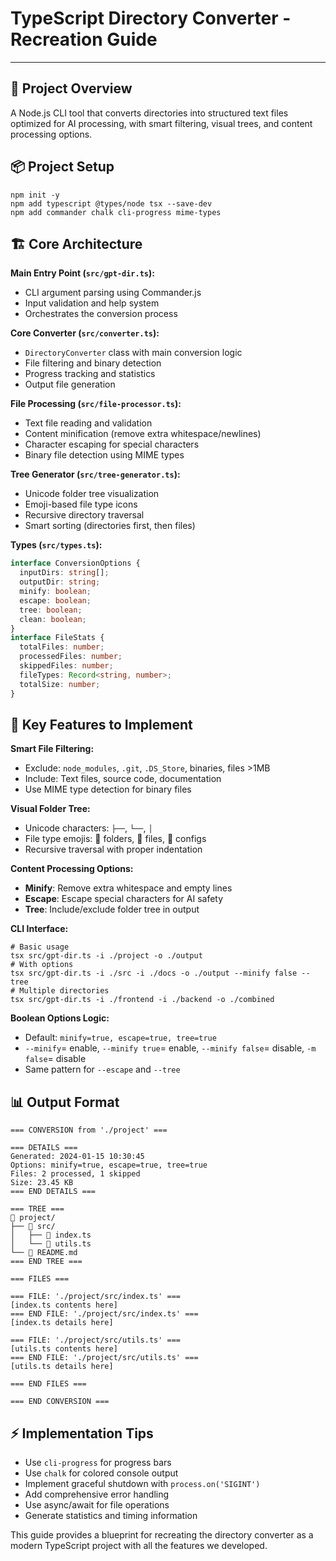 # **TypeScript Directory Converter - Recreation Guide**

---

## **🎯 Project Overview**

A Node.js CLI tool that converts directories into structured text files
optimized for AI processing, with smart filtering, visual trees, and content
processing options.

## **📦 Project Setup**

```shell
npm init -y
npm add typescript @types/node tsx --save-dev
npm add commander chalk cli-progress mime-types
```

## **🏗️ Core Architecture**

**Main Entry Point (`src/gpt-dir.ts`):**

- CLI argument parsing using Commander.js
- Input validation and help system
- Orchestrates the conversion process

**Core Converter (`src/converter.ts`):**

- `DirectoryConverter` class with main conversion logic
- File filtering and binary detection
- Progress tracking and statistics
- Output file generation

**File Processing (`src/file-processor.ts`):**

- Text file reading and validation
- Content minification (remove extra whitespace/newlines)
- Character escaping for special characters
- Binary file detection using MIME types

**Tree Generator (`src/tree-generator.ts`):**

- Unicode folder tree visualization
- Emoji-based file type icons
- Recursive directory traversal
- Smart sorting (directories first, then files)

**Types (`src/types.ts`):**

```typescript
interface ConversionOptions {
  inputDirs: string[];
  outputDir: string;
  minify: boolean;
  escape: boolean;
  tree: boolean;
  clean: boolean;
}
interface FileStats {
  totalFiles: number;
  processedFiles: number;
  skippedFiles: number;
  fileTypes: Record<string, number>;
  totalSize: number;
}
```

## **🔧 Key Features to Implement**

**Smart File Filtering:**

- Exclude: `node_modules`, `.git`, `.DS_Store`, binaries, files >1MB
- Include: Text files, source code, documentation
- Use MIME type detection for binary files

**Visual Folder Tree:**

- Unicode characters: `├──`, `└──`, `│`
- File type emojis: 📁 folders, 📄 files, 🔧 configs
- Recursive traversal with proper indentation

**Content Processing Options:**

- **Minify**: Remove extra whitespace and empty lines
- **Escape**: Escape special characters for AI safety
- **Tree**: Include/exclude folder tree in output

**CLI Interface:**

```shell
# Basic usage
tsx src/gpt-dir.ts -i ./project -o ./output
# With options
tsx src/gpt-dir.ts -i ./src -i ./docs -o ./output --minify false --tree
# Multiple directories
tsx src/gpt-dir.ts -i ./frontend -i ./backend -o ./combined
```

**Boolean Options Logic:**

- Default: `minify=true, escape=true, tree=true`
- `--minify`\= enable, `--minify true`\= enable, `--minify false`\=
  disable, `-m false`\= disable
- Same pattern for `--escape` and `--tree`

## **📊 Output Format**

```text
=== CONVERSION from './project' ===

=== DETAILS ===
Generated: 2024-01-15 10:30:45
Options: minify=true, escape=true, tree=true
Files: 2 processed, 1 skipped
Size: 23.45 KB
=== END DETAILS ===

=== TREE ===
📁 project/
├── 📁 src/
│   ├── 🔧 index.ts
│   └── 📄 utils.ts
└── 📄 README.md
=== END TREE ===

=== FILES ===

=== FILE: './project/src/index.ts' ===
[index.ts contents here]
=== END FILE: './project/src/index.ts' ===
[index.ts details here]

=== FILE: './project/src/utils.ts' ===
[utils.ts contents here]
=== END FILE: './project/src/utils.ts' ===
[utils.ts details here]

=== END FILES ===

=== END CONVERSION ===
```

## **⚡ Implementation Tips**

- Use `cli-progress` for progress bars
- Use `chalk` for colored console output
- Implement graceful shutdown with `process.on('SIGINT')`
- Add comprehensive error handling
- Use async/await for file operations
- Generate statistics and timing information

This guide provides a blueprint for recreating the directory converter as a
modern TypeScript project with all the features we developed.
